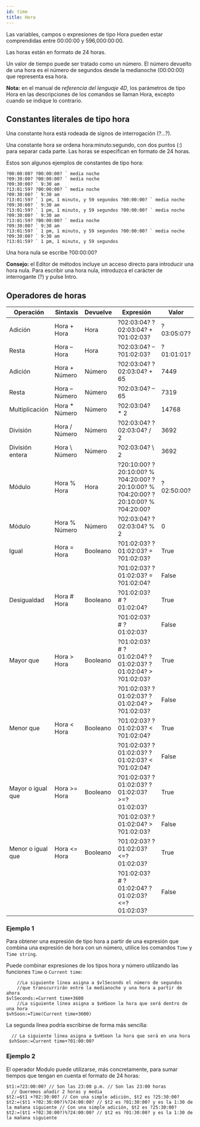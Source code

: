 ```yaml
---
id: time
title: Hora
---
```


Las variables, campos o expresiones de tipo Hora pueden estar comprendidas entre 00:00:00 y 596,000:00:00.

Las horas están en formato de 24 horas.

Un valor de tiempo puede ser tratado como un número. El número devuelto de una hora es el número de segundos desde la medianoche (00:00:00) que representa esa hora.

**Nota:** en el manual de *referencia del lenguaje 4D*, los parámetros de tipo Hora en las descripciones de los comandos se llaman Hora, excepto cuando se indique lo contrario.

## Constantes literales de tipo hora

Una constante hora está rodeada de signos de interrogación (?...?).

Una constante hora se ordena hora:minuto:segundo, con dos puntos (:) para separar cada parte. Las horas se especifican en formato de 24 horas.

Estos son algunos ejemplos de constantes de tipo hora:

```4d
?00:00:00? ?00:00:00? ` media noche
?09:30:00? ?00:00:00? ` media noche
?09:30:00? ` 9:30 am
?13:01:59? ?00:00:00? ` media noche
?09:30:00? ` 9:30 am
?13:01:59? ` 1 pm, 1 minuto, y 59 segundos ?00:00:00? ` media noche
?09:30:00? ` 9:30 am
?13:01:59? ` 1 pm, 1 minuto, y 59 segundos ?00:00:00? ` media noche
?09:30:00? ` 9:30 am
?13:01:59? ?00:00:00? ` media noche
?09:30:00? ` 9:30 am
?13:01:59? ` 1 pm, 1 minuto, y 59 segundos ?00:00:00? ` media noche
?09:30:00? ` 9:30 am
?13:01:59? ` 1 pm, 1 minuto, y 59 segundos
```

Una hora nula se escribe ?00:00:00?

**Consejo:** el Editor de métodos incluye un acceso directo para introducir una hora nula. Para escribir una hora nula, introduzca el carácter de interrogante (?) y pulse Intro.

## Operadores de horas

| Operación         | Sintaxis       | Devuelve | Expresión                                                                          | Valor      |
| ----------------- | -------------- | -------- | ---------------------------------------------------------------------------------- | ---------- |
| Adición           | Hora + Hora    | Hora     | ?02:03:04? ?02:03:04? + ?01:02:03?                                                 | ?03:05:07? |
| Resta             | Hora – Hora    | Hora     | ?02:03:04? – ?01:02:03?                                                            | ?01:01:01? |
| Adición           | Hora + Número  | Número   | ?02:03:04? ?02:03:04? + 65                                                         | 7449       |
| Resta             | Hora – Número  | Número   | ?02:03:04? – 65                                                                    | 7319       |
| Multiplicación    | Hora * Número  | Número   | ?02:03:04? * 2                                                                     | 14768      |
| División          | Hora / Número  | Número   | ?02:03:04? ?02:03:04? / 2                                                          | 3692       |
| División entera   | Hora \ Número | Número   | ?02:03:04? \ 2                                                                    | 3692       |
| Módulo            | Hora % Hora    | Hora     | ?20:10:00? ?20:10:00? % ?04:20:00? ?20:10:00? % ?04:20:00? ?20:10:00? % ?04:20:00? | ?02:50:00? |
| Módulo            | Hora % Número  | Número   | ?02:03:04? ?02:03:04? % 2                                                          | 0          |
| Igual             | Hora = Hora    | Booleano | ?01:02:03? ?01:02:03? = ?01:02:03?                                                 | True       |
|                   |                |          | ?01:02:03? ?01:02:03? = ?01:02:04?                                                 | False      |
| Desigualdad       | Hora # Hora    | Booleano | ?01:02:03? # ?01:02:04?                                                            | True       |
|                   |                |          | ?01:02:03? # ?01:02:03?                                                            | False      |
| Mayor que         | Hora > Hora    | Booleano | ?01:02:03? # ?01:02:04? ?01:02:03? ?01:02:04? > ?01:02:03?                         | True       |
|                   |                |          | ?01:02:03? ?01:02:03? ?01:02:04? > ?01:02:03?                                      | False      |
| Menor que         | Hora < Hora    | Booleano | ?01:02:03? ?01:02:03? < ?01:02:04?                                                 | True       |
|                   |                |          | ?01:02:03? ?01:02:03? ?01:02:03? < ?01:02:04?                                      | False      |
| Mayor o igual que | Hora >= Hora   | Booleano | ?01:02:03? ?01:02:03? ?01:02:03? >=?01:02:03?                                      | True       |
|                   |                |          | ?01:02:03? ?01:02:04? > ?01:02:03?                                                 | False      |
| Menor o igual que | Hora <= Hora   | Booleano | ?01:02:03? ?01:02:03? <=?01:02:03?                                                 | True       |
|                   |                |          | ?01:02:03? # ?01:02:04? ?01:02:03? <=?01:02:03?                                    | False      |

### Ejemplo 1

Para obtener una expresión de tipo hora a partir de una expresión que combina una expresión de hora con un número, utilice los comandos `Time` y `Time string`.

Puede combinar expresiones de los tipos hora y número utilizando las funciones `Time` o `Current time`:

```4d
    //La siguiente línea asigna a $vlSeconds el número de segundos   
    //que transcurrirán entre la medianoche y una hora a partir de ahora
$vlSeconds:=Current time+3600
    //La siguiente línea asigna a $vHSoon la hora que será dentro de una hora
$vhSoon:=Time(Current time+3600)
```

La segunda línea podría escribirse de forma más sencilla:

```4d
  // La siguiente línea asigna a $vHSoon la hora que será en una hora
 $vhSoon:=Current time+?01:00:00?
```

### Ejemplo 2

El operador Modulo puede utilizarse, más concretamente, para sumar tiempos que tengan en cuenta el formato de 24 horas:

```4d
$t1:=?23:00:00? // Son las 23:00 p.m. // Son las 23:00 horas
  // Queremos añadir 2 horas y media
$t2:=$t1 +?02:30:00? // Con una simple adición, $t2 es ?25:30:00?
$t2:=($t1 +?02:30:00?)%?24:00:00? // $t2 es ?01:30:00? y es la 1:30 de la mañana siguiente // Con una simple adición, $t2 es ?25:30:00?
$t2:=($t1 +?02:30:00?)%?24:00:00? // $t2 es ?01:30:00? y es la 1:30 de la mañana siguiente
```

